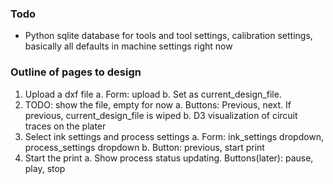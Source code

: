 ### Todo
* Python sqlite database for tools and tool settings, calibration settings, basically all defaults in machine settings right now

### Outline of pages to design 

1. Upload a dxf file
    a. Form: upload
    b. Set as current_design_file. 
2. TODO: show the file, empty for now
    a. Buttons: Previous, next. If previous, current_design_file is wiped
    b. D3 visualization of circuit traces on the plater 
3. Select ink settings and process settings
    a. Form: ink_settings dropdown, process_settings dropdown 
    b. Button: previous, start print
4. Start the print 
    a. Show process status updating. Buttons(later): pause, play, stop
